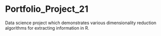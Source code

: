 # Portfolio_Project_21
Data science project which demonstrates various dimensionality reduction algorithms for extracting information in R.
